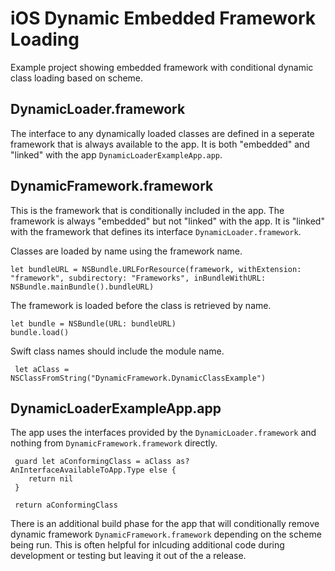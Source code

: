 # iOS Dynamic Embedded Framework Loading
Example project showing embedded framework with conditional dynamic class loading based on scheme.

## DynamicLoader.framework
The interface to any dynamically loaded classes are defined in a seperate framework that is always available to the app.  It is both "embedded" and "linked" with the app `DynamicLoaderExampleApp.app`.

## DynamicFramework.framework
This is the framework that is conditionally included in the app.  The framework is always "embedded" but not "linked" with the app. It is "linked" with the framework that defines its interface `DynamicLoader.framework`.

Classes are loaded by name using the framework name.
```
let bundleURL = NSBundle.URLForResource(framework, withExtension: "framework", subdirectory: "Frameworks", inBundleWithURL: NSBundle.mainBundle().bundleURL)
```

The framework is loaded before the class is retrieved by name.
```
let bundle = NSBundle(URL: bundleURL)
bundle.load()
```

Swift class names should include the module name.
```
 let aClass = NSClassFromString("DynamicFramework.DynamicClassExample")
```

## DynamicLoaderExampleApp.app
The app uses the interfaces provided by the `DynamicLoader.framework` and nothing from `DynamicFramework.framework` directly.
```
 guard let aConformingClass = aClass as? AnInterfaceAvailableToApp.Type else {
    return nil
 }
 
 return aConformingClass
```
There is an additional build phase for the app that will conditionally remove dynamic framework `DynamicFramework.framework` depending on the scheme being run.  This is often helpful for inlcuding additional code during development or testing but leaving it out of the a release.
